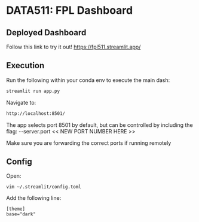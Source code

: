 # DATA511: FPL Dashboard

## Deployed Dashboard

Follow this link to try it out! https://fpl511.streamlit.app/

## Execution

Run the following within your conda env to execute the main dash:

```bash
streamlit run app.py
```

Navigate to:

```bash
http://localhost:8501/
```

The app selects port 8501 by default, but can be controlled by including the flag: --server.port << NEW PORT NUMBER HERE >>

Make sure you are forwarding the correct ports if running remotely

## Config

Open:
```
vim ~/.streamlit/config.toml
```

Add the following line:
```
[theme]
base="dark"
```
